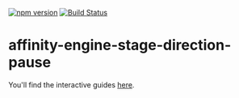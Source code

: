 [![npm version](https://badge.fury.io/js/affinity-engine-stage-direction-pause.svg)](https://badge.fury.io/js/affinity-engine-stage-direction-pause)
[![Build Status](https://travis-ci.org/affinity-engine/affinity-engine-stage-direction-pause.svg?branch=master)](https://travis-ci.org/affinity-engine/affinity-engine-stage-direction-pause)

# affinity-engine-stage-direction-pause

You'll find the interactive guides [here](http://www.affinityengine.org/#/api/stage/directions/pause).
